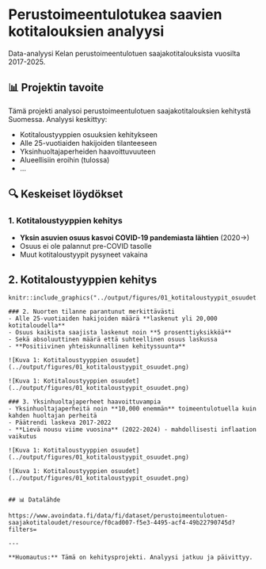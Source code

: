# Perustoimeentulotukea saavien kotitalouksien analyysi

Data-analyysi Kelan perustoimeentulotuen saajakotitalouksista vuosilta 2017-2025.

## 📊 Projektin tavoite

Tämä projekti analysoi perustoimeentulotuen saajakotitalouksien kehitystä Suomessa. Analyysi keskittyy:

- Kotitaloustyyppien osuuksien kehitykseen
- Alle 25-vuotiaiden hakijoiden tilanteeseen
- Yksinhuoltajaperheiden haavoittuvuuteen
- Alueellisiin eroihin (tulossa)
- ...

## 🔍 Keskeiset löydökset

### 1. Kotitaloustyyppien kehitys
- **Yksin asuvien osuus kasvoi COVID-19 pandemiasta lähtien** (2020→)
- Osuus ei ole palannut pre-COVID tasolle
- Muut kotitaloustyypit pysyneet vakaina

## 2. Kotitaloustyyppien kehitys
```{r fig-kotitaloustyypit, echo=FALSE, out.width="100%", fig.align="center", fig.cap="Kuva 1: Kotitaloustyyppien prosentuaaliset osuudet perustoimeentulotuen saajista"}
knitr::include_graphics("../output/figures/01_kotitaloustyypit_osuudet.png")

### 2. Nuorten tilanne parantunut merkittävästi
- Alle 25-vuotiaiden hakijoiden määrä **laskenut yli 20,000 kotitaloudella**
- Osuus kaikista saajista laskenut noin **5 prosenttiyksikköä**
- Sekä absoluuttinen määrä että suhteellinen osuus laskussa
- **Positiivinen yhteiskunnallinen kehityssuunta**

![Kuva 1: Kotitaloustyyppien osuudet](../output/figures/01_kotitaloustyypit_osuudet.png)

![Kuva 1: Kotitaloustyyppien osuudet](../output/figures/01_kotitaloustyypit_osuudet.png)

### 3. Yksinhuoltajaperheet haavoittuvampia
- Yksinhuoltajaperheitä noin **10,000 enemmän** toimeentulotuella kuin kahden huoltajan perheitä
- Päätrendi laskeva 2017-2022
- **Lievä nousu viime vuosina** (2022-2024) - mahdollisesti inflaation vaikutus

![Kuva 1: Kotitaloustyyppien osuudet](../output/figures/01_kotitaloustyypit_osuudet.png)

![Kuva 1: Kotitaloustyyppien osuudet](../output/figures/01_kotitaloustyypit_osuudet.png)


## 📊 Datalähde

https://www.avoindata.fi/data/fi/dataset/perustoimeentulotuen-saajakotitaloudet/resource/f0cad007-f5e3-4495-acf4-49b22790745d?filters=

---

**Huomautus:** Tämä on kehitysprojekti. Analyysi jatkuu ja päivittyy.
